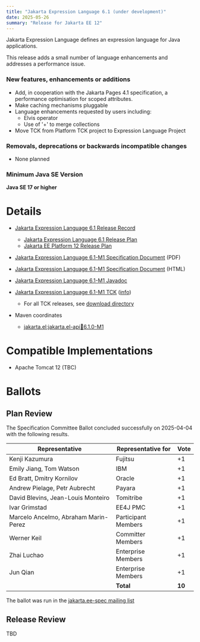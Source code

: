 ```yaml
---
title: "Jakarta Expression Language 6.1 (under development)"
date: 2025-05-26
summary: "Release for Jakarta EE 12"
---
```


Jakarta Expression Language defines an expression language for Java applications.

This release adds a small number of language enhancements and addresses a performance issue.

### New features, enhancements or additions
* Add, in cooperation with the Jakarta Pages 4.1 specification, a performance optimisation for scoped attributes.
* Make caching mechanisms pluggable
* Language enhancements requested by users including:
    * Elvis operator
    * Use of '+' to merge collections
* Move TCK from Platform TCK project to Expression Language Project

### Removals, deprecations or backwards incompatible changes
* None planned

### Minimum Java SE Version
**Java SE 17 or higher**

# Details

* [Jakarta Expression Language 6.1 Release Record](https://projects.eclipse.org/projects/ee4j.el/releases/6.1.0)
    * [Jakarta Expression Language 6.1 Release Plan](https://projects.eclipse.org/projects/ee4j.el/releases/6.1.0/plan)
    * [Jakarta EE Platform 12 Release Plan](https://jakartaee.github.io/platform/jakartaee12/JakartaEE12ReleasePlan)

* [Jakarta Expression Language 6.1-M1 Specification Document](./jakarta-expression-language-spec-6.1-M1.pdf) (PDF)
* [Jakarta Expression Language 6.1-M1 Specification Document](./jakarta-expression-language-spec-6.1-M1.html) (HTML)
* [Jakarta Expression Language 6.1-M1 Javadoc](./apidocs)
* [Jakarta Expression Language 6.1-M1 TCK](https://download.eclipse.org/ee4j/expression-language/jakartaee12/staged/eftl/jakarta-expression-language-tck-6.1.0-M1.zip) ([info](https://download.eclipse.org/ee4j/expression-language/jakartaee12/staged/eftl/jakarta-expression-language-tck-6.1.0-M1.info))
  * For all TCK releases, see [download directory](https://download.eclipse.org/jakartaee/expression-language/6.1)
* Maven coordinates
  * [jakarta.el:jakarta.el-api:jar:6.1.0-M1](https://central.sonatype.com/artifact/jakarta.el/jakarta.el-api/6.1.0-M1/jar)


# Compatible Implementations

* Apache Tomcat 12 (TBC)
  
# Ballots

## Plan Review

The Specification Committee Ballot concluded successfully on 2025-04-04 with the following results.

| Representative                       | Representative for | Vote   |
|--------------------------------------|--------------------|--------|
| Kenji Kazumura                       | Fujitsu            | +1     |
| Emily Jiang, Tom Watson              | IBM                | +1     |
| Ed Bratt, Dmitry Kornilov            | Oracle             | +1     |
| Andrew Pielage, Petr Aubrecht        | Payara             | +1     |
| David Blevins, Jean-Louis Monteiro   | Tomitribe          | +1     |
| Ivar Grimstad                        | EE4J PMC           | +1     |
| Marcelo Ancelmo, Abraham Marin-Perez | Participant Members | +1     |
| Werner Keil                          | Committer Members  | +1     |
| Zhai Luchao                          | Enterprise Members | +1     |
| Jun Qian                             | Enterprise Members | +1     |
|                                      | **Total**          | **10** |

The ballot was run in the [jakarta.ee-spec mailing list](https://www.eclipse.org/lists/jakarta.ee-spec/msg03778.html)

## Release Review

TBD
